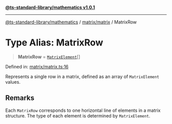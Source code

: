 [**@ts-standard-library/mathematics v1.0.1**](../../../README.md)

***

[@ts-standard-library/mathematics](../../../README.md) / [matrix/matrix](../README.md) / MatrixRow

# Type Alias: MatrixRow

> **MatrixRow** = [`MatrixElement`](MatrixElement.md)[]

Defined in: [matrix/matrix.ts:16](https://github.com/gabaudette/ts-stdlib/blob/7333da76bc775fbabd0907ad8519b912cfc2fe26/packages/mathematics/src/matrix/matrix.ts#L16)

Represents a single row in a matrix, defined as an array of `MatrixElement` values.

## Remarks

Each `MatrixRow` corresponds to one horizontal line of elements in a matrix structure.
The type of each element is determined by `MatrixElement`.
